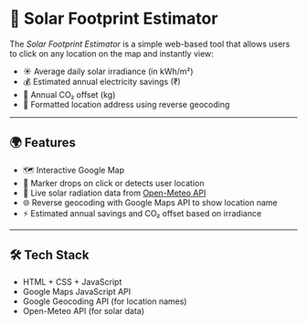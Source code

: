 # 🔆 Solar Footprint Estimator

The *Solar Footprint Estimator* is a simple web-based tool that allows users to click on any location on the map and instantly view:

- ☀ Average daily solar irradiance (in kWh/m²)
- 💰 Estimated annual electricity savings (₹)
- 🌱 Annual CO₂ offset (kg)
- 📍 Formatted location address using reverse geocoding

---

## 🌍 Features

- 🗺 Interactive Google Map
- 📌 Marker drops on click or detects user location
- 🔄 Live solar radiation data from [Open-Meteo API](https://open-meteo.com/)
- 🌐 Reverse geocoding with Google Maps API to show location name
- ⚡ Estimated annual savings and CO₂ offset based on irradiance

---

## 🛠 Tech Stack

- HTML + CSS + JavaScript
- Google Maps JavaScript API
- Google Geocoding API (for location names)
- Open-Meteo API (for solar data)
